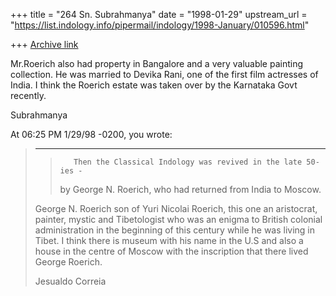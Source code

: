 +++
title = "264 Sn. Subrahmanya"
date = "1998-01-29"
upstream_url = "https://list.indology.info/pipermail/indology/1998-January/010596.html"

+++
[Archive link](https://list.indology.info/pipermail/indology/1998-January/010596.html)

Mr.Roerich also had property in Bangalore and a very valuable painting
collection. He was married to Devika Rani, one of the first film actresses
of India.
I think the Roerich estate was taken over by the Karnataka Govt recently.

Subrahmanya

At 06:25 PM 1/29/98 -0200, you wrote:
>-----
>>        Then the Classical Indology was revived in the late 50-ies -
>>by George N. Roerich, who had returned from India to Moscow.
>
>
>>>>>>>>>>
>
>George N. Roerich son of Yuri Nicolai Roerich, this one an aristocrat,
>painter, mystic and Tibetologist who was an enigma to British colonial
>administration in the beginning of this century while he was living in
>Tibet.
>I think there is museum with his name in the U.S and also a house in the
>centre of Moscow with the inscription that there lived George Roerich.
>
>Jesualdo Correia
>
>
>
>



